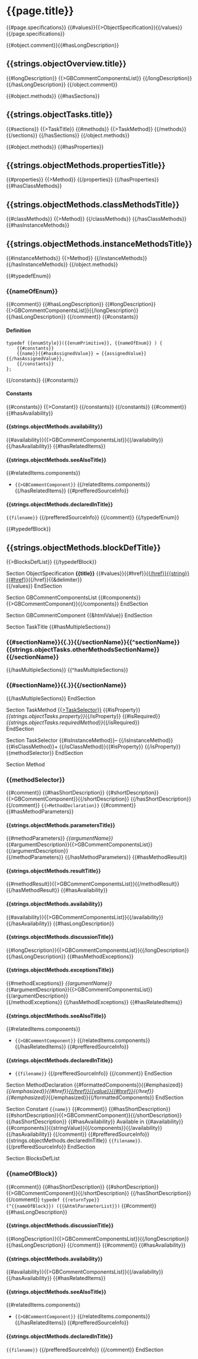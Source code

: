 
# {{page.title}}
{{#page.specifications}}
{{#values}}{{>ObjectSpecification}}{{/values}}
{{/page.specifications}}

{{#object.comment}}{{#hasLongDescription}}
## {{strings.objectOverview.title}}
{{#longDescription}}
{{>GBCommentComponentsList}}
{{/longDescription}}
{{/hasLongDescription}}
{{/object.comment}}

{{#object.methods}}
{{#hasSections}}
## {{strings.objectTasks.title}}
{{#sections}}
{{>TaskTitle}}
{{#methods}}
{{>TaskMethod}}
{{/methods}}
{{/sections}}
{{/hasSections}}
{{/object.methods}}

{{#object.methods}}
{{#hasProperties}}
## {{strings.objectMethods.propertiesTitle}}
{{#properties}}
{{>Method}}
{{/properties}}
{{/hasProperties}}
{{#hasClassMethods}}
<a title="{{strings.objectMethods.classMethodsTitle}}" name="class_methods"></a>
## {{strings.objectMethods.classMethodsTitle}}
{{#classMethods}}
{{>Method}}
{{/classMethods}}
{{/hasClassMethods}}
{{#hasInstanceMethods}}
<a title="{{strings.objectMethods.instanceMethodsTitle}}" name="instance_methods"></a>
## {{strings.objectMethods.instanceMethodsTitle}}
{{#instanceMethods}}
{{>Method}}
{{/instanceMethods}}
{{/hasInstanceMethods}}
{{/object.methods}}

{{#typedefEnum}}
### {{nameOfEnum}}
{{#comment}}
{{#hasLongDescription}}
{{#longDescription}}{{>GBCommentComponentsList}}{{/longDescription}}
{{/hasLongDescription}}
{{/comment}}
{{#constants}}
#### Definition
    typedef {{enumStyle}}({{enumPrimitive}}, {{nameOfEnum}} ) {   
        {{#constants}}
        {{name}}{{#hasAssignedValue}} = {{assignedValue}}{{/hasAssignedValue}},
        {{/constants}}
    };
{{/constants}}
{{#constants}}
#### Constants
{{#constants}}
{{>Constant}}
{{/constants}}
{{/constants}}
{{#comment}}
{{#hasAvailability}}
#### {{strings.objectMethods.availability}}
{{#availability}}{{>GBCommentComponentsList}}{{/availability}}
{{/hasAvailability}}
{{#hasRelatedItems}}
#### {{strings.objectMethods.seeAlsoTitle}}
{{#relatedItems.components}}
* `{{>GBCommentComponent}}`
{{/relatedItems.components}}
{{/hasRelatedItems}}
{{#prefferedSourceInfo}}
#### {{strings.objectMethods.declaredInTitle}}
`{{filename}}`
{{/prefferedSourceInfo}}
{{/comment}}
{{/typedefEnum}}

{{#typedefBlock}}
<a title="{{strings.objectMethods.blockDefTitle}}" name="instance_methods"></a>
## {{strings.objectMethods.blockDefTitle}}
{{>BlocksDefList}}
{{/typedefBlock}}







Section ObjectSpecification
  **{{title}}** {{#values}}{{#href}}<a href="{{&href}}">{{/href}}{{string}}{{#href}}</a>{{/href}}{{&delimiter}}  
{{/values}}
EndSection

Section GBCommentComponentsList
{{#components}}{{>GBCommentComponent}}{{/components}}
EndSection

Section GBCommentComponent
{{&htmlValue}}
EndSection

Section TaskTitle
{{#hasMultipleSections}}
### {{#sectionName}}{{.}}{{/sectionName}}{{^sectionName}}{{strings.objectTasks.otherMethodsSectionName}}{{/sectionName}}
{{/hasMultipleSections}}
{{^hasMultipleSections}}
### {{#sectionName}}{{.}}{{/sectionName}}
{{/hasMultipleSections}}
EndSection

Section TaskMethod
[{{>TaskSelector}}]({{htmlLocalReference}}) {{#isProperty}}*{{strings.objectTasks.property}}*{{/isProperty}} {{#isRequired}}*{{strings.objectTasks.requiredMethod}}*{{/isRequired}}  
EndSection

Section TaskSelector
{{#isInstanceMethod}}&ndash; {{/isInstanceMethod}}{{#isClassMethod}}+ {{/isClassMethod}}{{#isProperty}}  {{/isProperty}}{{methodSelector}}
EndSection


Section Method
<a name="{{htmlReferenceName}}" title="{{methodSelector}}"></a>
### {{methodSelector}}
{{#comment}}
{{#hasShortDescription}}
{{#shortDescription}}{{>GBCommentComponent}}{{/shortDescription}}
{{/hasShortDescription}}
{{/comment}}
`{{>MethodDeclaration}}`
{{#comment}}
{{#hasMethodParameters}}
#### {{strings.objectMethods.parametersTitle}}
{{#methodParameters}}
*{{argumentName}}*  
   {{#argumentDescription}}{{>GBCommentComponentsList}}{{/argumentDescription}}  
{{/methodParameters}}
{{/hasMethodParameters}}
{{#hasMethodResult}}
#### {{strings.objectMethods.resultTitle}}
{{#methodResult}}{{>GBCommentComponentsList}}{{/methodResult}}
{{/hasMethodResult}}
{{#hasAvailability}}
#### {{strings.objectMethods.availability}}
{{#availability}}{{>GBCommentComponentsList}}{{/availability}}
{{/hasAvailability}}
{{#hasLongDescription}}
#### {{strings.objectMethods.discussionTitle}}
{{#longDescription}}{{>GBCommentComponentsList}}{{/longDescription}}
{{/hasLongDescription}}
{{#hasMethodExceptions}}
#### {{strings.objectMethods.exceptionsTitle}}
{{#methodExceptions}}
*{{argumentName}}*  
   {{#argumentDescription}}{{>GBCommentComponentsList}}{{/argumentDescription}}  
{{/methodExceptions}}
{{/hasMethodExceptions}}
{{#hasRelatedItems}}
#### {{strings.objectMethods.seeAlsoTitle}}
{{#relatedItems.components}}
* `{{>GBCommentComponent}}`
{{/relatedItems.components}}
{{/hasRelatedItems}}
{{#prefferedSourceInfo}}
#### {{strings.objectMethods.declaredInTitle}}
* `{{filename}}`
{{/prefferedSourceInfo}}
{{/comment}}
EndSection

Section MethodDeclaration
{{#formattedComponents}}{{#emphasized}}*{{/emphasized}}{{#href}}<a href="{{&href}}">{{/href}}{{value}}{{#href}}</a>{{/href}}{{#emphasized}}*{{/emphasized}}{{/formattedComponents}}
EndSection


Section Constant
<a name="{{htmlReferenceName}}" title="{{name}}"></a><code>{{name}}</code>
{{#comment}}
{{#hasShortDescription}}
{{#shortDescription}}{{>GBCommentComponent}}{{/shortDescription}}
{{/hasShortDescription}}
{{#hasAvailability}}
Available in {{#availability}}{{#components}}{{stringValue}}{{/components}}{{/availability}}
{{/hasAvailability}}
{{/comment}}
{{#prefferedSourceInfo}}
   {{strings.objectMethods.declaredInTitle}} `{{filename}}`.
{{/prefferedSourceInfo}}
EndSection




Section BlocksDefList
### {{nameOfBlock}}
{{#comment}}
{{#hasShortDescription}}
{{#shortDescription}}{{>GBCommentComponent}}{{/shortDescription}}
{{/hasShortDescription}}
{{/comment}}
<code>typedef {{returnType}} (^{{nameOfBlock}}) ({{&htmlParameterList}})</code>
{{#comment}}
{{#hasLongDescription}}
#### {{strings.objectMethods.discussionTitle}}
{{#longDescription}}{{>GBCommentComponentsList}}{{/longDescription}}
{{/hasLongDescription}}
{{/comment}}
{{#comment}}
{{#hasAvailability}}
#### {{strings.objectMethods.availability}}
{{#availability}}{{>GBCommentComponentsList}}{{/availability}}
{{/hasAvailability}}
{{#hasRelatedItems}}
#### {{strings.objectMethods.seeAlsoTitle}}
{{#relatedItems.components}}
* <code>{{>GBCommentComponent}}</code>
{{/relatedItems.components}}
{{/hasRelatedItems}}
{{#prefferedSourceInfo}}
#### {{strings.objectMethods.declaredInTitle}}
<code class="declared-in-ref">{{filename}}</code>
{{/prefferedSourceInfo}}
{{/comment}}
EndSection
